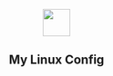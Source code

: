 <p align="center" class="has-mb-6">
<img class="not-gallery-item" height="48" src="https://vitan.me/images/vitan.png">
<br><h2 align="center">My Linux Config</h2>
